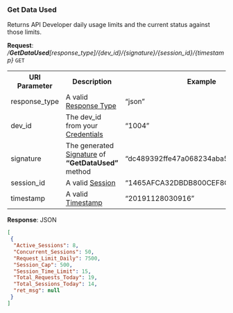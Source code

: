 
### Get Data Used

Returns API Developer daily usage limits and the current status against those limits.

**Request**: <i>/**GetDataUsed**[response_type]/{dev_id}/{signature}/{session_id}/{timestamp}</i> `GET`

<table>
	<tr>
		<th>URI Parameter</th>
		<th>Description</th>
		<th>Example</th>
	</tr>
	<tr>
		<td>response_type</td>
		<td>A valid <a href="./../api-parameter-details.md#response_type" title="Response Type">Response Type</a></td>
		<td>“json”</td>
	</tr>
	<tr>
		<td>dev_id</td>
		<td>The dev_id from your <a href="./../#credentials" title="Credentials">Credentials</a></td>
		<td>“1004”</td>
	</tr>
	<tr>
		<td>signature</td>
		<td>The generated <a href="./../api-parameter-details.md#signature" title="Signature">Signature</a> of <b>“GetDataUsed”</b> method</td>
		<td>“dc489392ffe47a068234aba56ee74e0f”</td>
	</tr>
	<tr>
		<td>session_id</td>
		<td>A valid <a href="https://github.com/apugh/realm-api-proposal/wiki/Getting-Started#sessions">Session</a></td>
		<td>“1465AFCA32DBDB800CEF8C72F296C52C”</td>
	</tr>
	<tr>
		<td>timestamp</td>
		<td>A valid <a href="./../api-parameter-details.md#timestamp" title="Timestamp">Timestamp</a></td>
		<td>“20191128030916”</td>
	</tr>
</table>

**Response**: JSON
``` json
[
 {
  "Active_Sessions": 8,
  "Concurrent_Sessions": 50,
  "Request_Limit_Daily": 7500,
  "Session_Cap": 500,
  "Session_Time_Limit": 15,
  "Total_Requests_Today": 19,
  "Total_Sessions_Today": 14,
  "ret_msg": null
 }
]
```
